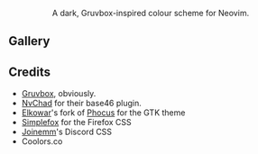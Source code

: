 <p align="center">
    <img src=""/>
    <br>
    A dark, Gruvbox-inspired colour scheme for Neovim.<br>
</p>

## Gallery


## Credits
- [Gruvbox](https://github.com/morhetz/gruvbox), obviously.
- [NvChad](https://nvchad.com/) for their base46 plugin.
- [Elkowar](https://github.com/elkowar/gtk)'s fork of [Phocus](https://github.com/phocus/gtk) for the GTK theme
- [Simplefox](https://github.com/migueravila/SimpleFox) for the Firefox CSS
- [Joinemm](https://github.com/joinemm/discord-css/blob/master/gruvbox.css)'s  Discord CSS
- Coolors.co